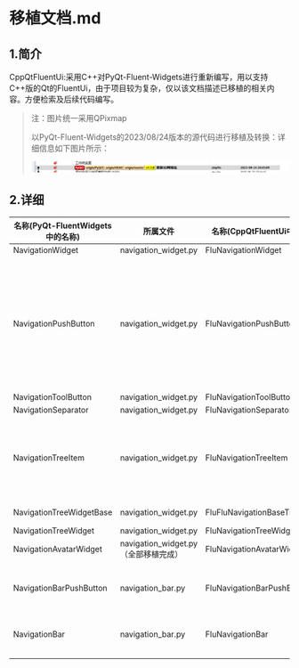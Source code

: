 # 移植文档.md

## 1.简介

CppQtFluentUi:采用C++对PyQt-Fluent-Widgets进行重新编写，用以支持C++版的Qt的FluentUi，由于项目较为复杂，仅以该文档描述已移植的相关内容。方便检索及后续代码编写。

>注：图片统一采用QPixmap
>
>以PyQt-Fluent-Widgets的2023/08/24版本的源代码进行移植及转换：详细信息如下图片所示：
>
>![image-20231013053430236](./imgs/image-20231013053430236.png)

## 2.详细

| 名称(PyQt-FluentWidgets中的名称) | 所属文件                             | 名称(CppQtFluentUi中的名称)    | 移植程度 | 备注                                                         |
| -------------------------------- | ------------------------------------ | ------------------------------ | -------- | ------------------------------------------------------------ |
| NavigationWidget                 | navigation_widget.py                 | FluNavigationWidget            | 99%      |                                                              |
| NavigationPushButton             | navigation_widget.py                 | FluNavigationPushButton        | 95%      | theme  color相关内容需要补充。该类主要绘制了鼠标悬浮或者按下时候窗口的背景显示及指示器（指示器为最左边的一个小竖线） |
| NavigationToolButton             | navigation_widget.py                 | FluNavigationToolButton        | 100%     |                                                              |
| NavigationSeparator              | navigation_widget.py                 | FluNavigationSeparator         | 100%     |                                                              |
| NavigationTreeItem               | navigation_widget.py                 | FluNavigationTreeItem          | 98%      | 渲染箭头时候有偏差主要为大小: QRectF(-5, -5, 9.6, 9.6) -> QRect(-5, -5, 9, 9) |
| NavigationTreeWidgetBase         | navigation_widget.py                 | FluFluNavigationBaseTreeWidget | 99%      | 全部函数为虚函数                                             |
| NavigationTreeWidget             | navigation_widget.py                 | FluNavigationTreeWidget        | 99%      |                                                              |
| NavigationAvatarWidget           | navigation_widget.py（全部移植完成） | FluNavigationAvatarWidget      | 99%      |                                                              |
| NavigationBarPushButton          | navigation_bar.py                    | FluNavigationBarPushButton     | 95%      | themeColor需要处理。主要为painterEvent函数。                 |
| NavigationBar                    | navigation_bar.py                    | FluNavigationBar               | 95%      | 还未设置样式表及历史(history)等                              |
|                                  |                                      |                                |          |                                                              |
|                                  |                                      |                                |          |                                                              |
